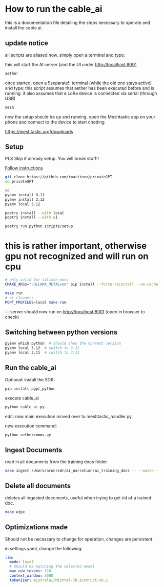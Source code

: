 # How to run the cable_ai

this is a documentation file detailing the steps necessary to operate and install the cable ai.

## update notice

all scripts are aliased now. simply open a terminal and type:

this will start the AI server (and the UI under <http://localhost:8001>

```bash
aether
```

once started, open a !!separate!! terminal (while the old one stays active) and type:
this script assumes that aether has been executed before and is running.
it also assumes that a LoRa device is connected via serial (through USB)

```bash
mesh
```

now the setup should be up and running. open the Meshtastic app on your phone and connect to the device to start chatting

<https://meshtastic.org/downloads>

## Setup

PLS Skip if already setup. You will break stuff!!

[Follow instructions](https://docs.privategpt.dev/installation)

```bash
git clone https://github.com/imartinez/privateGPT
cd privateGPT
```

```bash
cd
pyenv install 3.11
pyenv install 3.12
pyenv local 3.12
```

```bash
poetry install --with local
poetry install --with ui
```

```bash
poetry run python scripts/setup
```

# this is rather important, otherwise gpu not recognized and will run on cpu

```bash
# only valid for silicon macs
CMAKE_ARGS="-DLLAMA_METAL=on" pip install --force-reinstall --no-cache-dir llama-cpp-python
```

```bash
make run
# or cleaner:
PGPT_PROFILES=local make run
```

-- server should now run on
<http://localhost:8001>
(open in browser to check)

## Switching between python versions

```bash
pyenv which python  # should show the current version
pyenv local 3.12  # switch to 3.12
pyenv local 3.11  # switch to 3.11
```

## Run the cable_ai

Optional: install the SDK:

```bash
pip install pgpt_python
```

execute cable_ai

```bash
python cable_ai.py
```

edit: now main execution moved over to meshtastic_handler.py

new execution command:

```bash
python aethercomms.py
```

## Ingest Documents

read in all documents from the training docs folder

```bash
make ingest /Users/aron/sdr/ai_narration/ai_training_docs -- --watch --log-file //Users/aron/privateGPT/private_gpt/ingest.log
```

## Delete all documents

deletes all ingested documents, useful when trying to get rid of a trained doc.

```bash
make wipe
```

## Optimizations made

Should not be necessary to change for operation, changes are persistent

in settings.yaml, change the following:

```yaml
llm:
  mode: local
  # Should be matching the selected model
  max_new_tokens: 128
  context_window: 2000
  tokenizer: mistralai/Mistral-7B-Instruct-v0.2
```
